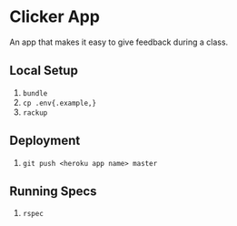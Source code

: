 # Clicker App

An app that makes it easy to give feedback during a class.

## Local Setup

1. `bundle`
1. `cp .env{.example,}`
1. `rackup`

## Deployment

1. `git push <heroku app name> master`

## Running Specs

1. `rspec`
